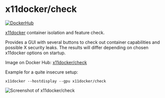 # x11docker/check
[![DockerHub](http://joss.theoj.org/papers/10.21105/joss.01349/status.svg)](https://doi.org/10.21105/joss.01349)

[x11docker](https://github.com/mviereck/x11docker) container isolation and feature check.

Provides a GUI with several buttons to check out container capabilities and possible X security leaks.
The results will differ depending on chosen x11docker options on startup.

Image on Docker Hub: [x11docker/check](https://hub.docker.com/r/x11docker/check)

Example for a quite insecure setup: 
```
x11docker --hostdisplay --gpu x11docker/check
```

![Screenshot of x11docker/check](https://raw.githubusercontent.com/mviereck/x11docker/screenshots/screenshot-check.png?raw=true "Checking container isolation with x11docker/check")

